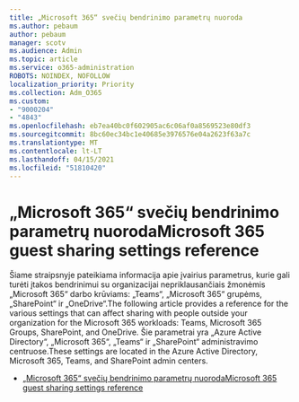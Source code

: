 ```yaml
---
title: „Microsoft 365“ svečių bendrinimo parametrų nuoroda
ms.author: pebaum
author: pebaum
manager: scotv
ms.audience: Admin
ms.topic: article
ms.service: o365-administration
ROBOTS: NOINDEX, NOFOLLOW
localization_priority: Priority
ms.collection: Adm_O365
ms.custom:
- "9000204"
- "4843"
ms.openlocfilehash: eb7ea40bc0f602905ac6c06af0a8569523e80df3
ms.sourcegitcommit: 8bc60ec34bc1e40685e3976576e04a2623f63a7c
ms.translationtype: MT
ms.contentlocale: lt-LT
ms.lasthandoff: 04/15/2021
ms.locfileid: "51810420"
---
```

# <a name="microsoft-365-guest-sharing-settings-reference"></a><span data-ttu-id="a7c5a-102">„Microsoft 365“ svečių bendrinimo parametrų nuoroda</span><span class="sxs-lookup"><span data-stu-id="a7c5a-102">Microsoft 365 guest sharing settings reference</span></span>

<span data-ttu-id="a7c5a-103">Šiame straipsnyje pateikiama informacija apie įvairius parametrus, kurie gali turėti įtakos bendrinimui su organizacijai nepriklausančiais žmonėmis „Microsoft 365“ darbo krūviams: „Teams“, „Microsoft 365“ grupėms, „SharePoint“ ir „OneDrive“.</span><span class="sxs-lookup"><span data-stu-id="a7c5a-103">The following article provides a reference for the various settings that can affect sharing with people outside your organization for the Microsoft 365 workloads: Teams, Microsoft 365 Groups, SharePoint, and OneDrive.</span></span> <span data-ttu-id="a7c5a-104">Šie parametrai yra „Azure Active Directory“, „Microsoft 365“, „Teams“ ir „SharePoint“ administravimo centruose.</span><span class="sxs-lookup"><span data-stu-id="a7c5a-104">These settings are located in the Azure Active Directory, Microsoft 365, Teams, and SharePoint admin centers.</span></span>

- [<span data-ttu-id="a7c5a-105">„Microsoft 365“ svečių bendrinimo parametrų nuoroda</span><span class="sxs-lookup"><span data-stu-id="a7c5a-105">Microsoft 365 guest sharing settings reference</span></span>](https://docs.microsoft.com/microsoft-365/solutions/microsoft-365-guest-settings?view=o365-worldwide)
